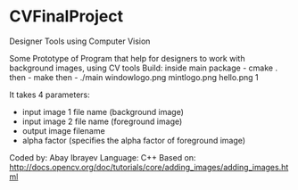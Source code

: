 # CVFinalProject
Designer Tools using Computer Vision

Some Prototype of Program that help for designers to work with background images, using CV tools
Build:
inside main package - cmake .
then - make
then - ./main windowlogo.png mintlogo.png hello.png 1

It takes 4 parameters:
- input image 1 file name (background image)
- input image 2 file name (foreground image)
- output image filename
- alpha factor (specifies the alpha factor of foreground image)

Coded by: Abay Ibrayev
Language: C++
Based on: http://docs.opencv.org/doc/tutorials/core/adding_images/adding_images.html
